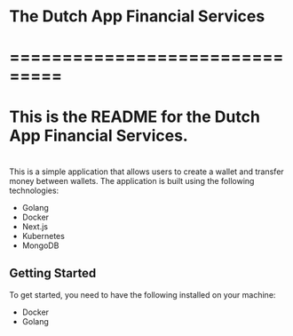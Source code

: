 # The Dutch App Financial Services
# ===============================
#
# This is the README for the Dutch App Financial Services.
#
This is a simple application that allows users to create a wallet and transfer money between wallets. The application is built using the following technologies:
* Golang
* Docker
* Next.js
* Kubernetes
* MongoDB
  
## Getting Started
To get started, you need to have the following installed on your machine:
* Docker
* Golang